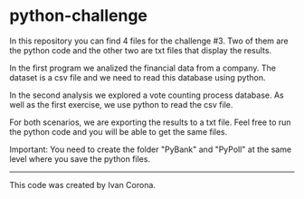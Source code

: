 # python-challenge

In this repository you can find 4 files for the challenge #3. Two of them are the python code and the other two are txt files that display the results.

In the first program we analized the financial data from a company. The dataset is a csv file and we need to read this database using python.

In the second analysis we explored a vote counting process database. As well as the first exercise, we use python to read the csv file.

For both scenarios, we are exporting the results to a txt file. Feel free to run the python code and you will be able to get the same files.

Important: You need to create the folder "PyBank" and "PyPoll" at the same level where you save the python files.

------------------------------------------------------------------------

This code was created by Ivan Corona.